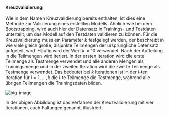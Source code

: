 #### Kreuzvalidierung

Wie in dem Namen Kreuzvalidierung bereits enthalten, ist dies eine
Methode zur Validierung eines erstellten Modells. Ähnlich wie bei dem
Bootstrapping, wird auch hier der Datensatz in Trainings- und Testdaten
unterteilt, um das Modell auf den Testdaten validieren zu können. Für
die Kreuzvalidierung muss ein Parameter $k$ festgelegt werden, der
beschreibt in wie viele gleich große, disjunkte Teilmengen der
ursprüngliche Datensatz aufgeteilt wird. Häufig wird der Wert $k = 10$
verwendet. Nach der Aufteilung in die Teilmengen wird iteriert. In der
ersten Iteration wird die erste Teilmenge als Testmenge verwendet und
alle anderen Mengen als Trainingsmenge und in der zweiten Iteration wird
die zweite Teilmenge als Testmenge verwendet. Das bedeutet bei $k$
Iterationen ist in der $i$-ten Iteration für $i = 1,..., k$ die $i$-te
Teilmenge die Testmenge, während alle übrigen Teilmengen die
Trainingsdaten bilden.

![big-image][Kreuzvalidierung]

In der obigen Abbildung ist das Verfahren der Kreuzvalidierung mit vier
Iterationen, auch Faltungen genannt, illustriert.


[Kreuzvalidierung]: /89805231-9bd6-4171-ae4b-01e997d5dcfa/hint_files/img/kreuzvalidierung.jpg